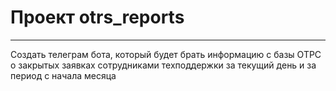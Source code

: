 # Проект otrs_reports

_______________________
Создать телеграм бота, который будет брать информацию с базы ОТРС о закрытых заявках сотрудниками техподдержки за текущий день и за период с начала месяца




